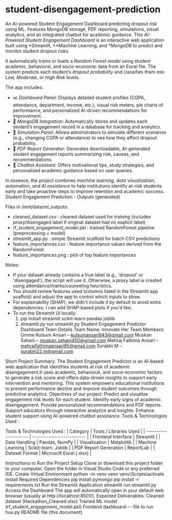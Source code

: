 # student-disengagement-prediction
An AI-powered Student Engagement Dashboard predicting dropout risk using ML. Features MongoDB storage, PDF reporting, simulations, visual analytics, and an integrated chatbot for academic guidance.
This *AI-Powered Student Engagement Dashboard* is an interactive web application built using *Streamlit, **Machine Learning, and **MongoDB* to predict and monitor student dropout risks.

It automatically trains or loads a *Random Forest model* using student academic, behavioral, and socio-economic data from an Excel file. The system predicts each student’s *dropout probability* and classifies them into *Low, Moderate, or High Risk* levels.

The app includes:

* 📊 *Dashboard Panel:* Displays detailed student profiles (CGPA, attendance, department, income, etc.), visual risk meters, pie charts of performance, and personalized AI-driven recommendations for improvement.
* 💾 *MongoDB Integration:* Automatically stores and updates each student’s engagement record in a database for tracking and analytics.
* 🧮 *Simulation Panel:* Allows administrators to simulate different scenarios (e.g., changing CGPA or attendance) to see how they affect dropout probability.
* 📄 *PDF Report Generator:* Generates downloadable, AI-generated student engagement reports summarizing risk, causes, and recommendations.
* 🤖 *Chatbot Assistant:* Offers motivational tips, study strategies, and personalized academic guidance based on user queries.

In essence, the project combines *machine learning, data visualization, automation, and AI assistance* to help institutions identify at-risk students early and take proactive steps to improve retention and academic success.
Student Engagement Prediction - Outputs (generated)

Files in /mnt/data/ml_outputs:
- cleaned_dataset.csv : cleaned dataset used for training (includes proxy/disengaged label if original dataset had no explicit label)
- rf_student_engagement_model.pkl : trained RandomForest pipeline (preprocessing + model)
- streamlit_app.py : simple Streamlit scaffold for batch CSV predictions
- feature_importances.csv : feature importance values derived from the RandomForest
- feature_importances.png : plot of top feature importances

Notes:
- If your dataset already contains a true label (e.g., 'dropout' or 'disengaged'), the script will use it. Otherwise, a proxy label is created using attendance/marks/counseling heuristics.
- You should review features used (columns listed in the Streamlit app scaffold) and adjust the app to control which inputs to show.
- For explainability (SHAP), we didn't include it by default to avoid extra dependencies; I can add SHAP-based plots if you'd like.
- To run the Streamlit UI locally:
    1) pip install streamlit scikit-learn pandas joblib
    2) streamlit.py run streamlit.py
    Student Engagement Predictor Dashboard
Team Details
Team Name: Innovate Her
Team Members:
Umme Kulsum Ansari – kulsumansari843@gmail.com
Muskan Sahani – muskan.sahani450@gmail.com
Mehraj Fathima Ansari – mehrajfathimaansari85@gmail.com
Surabhi M – surabhi22.m@gmail.com

Short Project Summary:
The Student Engagement Predictor is an AI-based web application that identifies students at risk of academic disengagement.It uses academic, behavioral, and socio-economic factors to generate a risk score and offers data-driven insights to support early intervention and mentoring.
This system empowers educational institutions to prevent performance decline and improve student outcomes through predictive analytics.
Objectives of our project:
Predict and visualize engagement risk levels for each student.
Identify early signs of academic disengagement.
Provide personalized recommendations and PDF reports.
Support educators through interactive analytics and insights.
Enhance student support using AI-powered chatbot assistance.
Tools & Technologies Used :

Tools & Technologies Used :
|      Category         |   Tools / Libraries Used   |
| --------------------- | -------------------------- |
| Frontend Interface    | Streamlit                  |
| Data Handling         | Pandas, NumPy              |
| Visualization         | Matplotlib                 |
| Machine Learning      | Scikit-learn, Joblib       |
| PDF Report Generation | ReportLab                  |
| Dataset Format        | Microsoft Excel (.xlsx)    |

Instructions to Run the Project
Setup
Clone or download this project folder to your computer.
Open the folder in Visual Studio Code or any preferred IDE.
Create Virtual Environment
python -m venv venv
venv\Scripts\activate
Install Required Dependencies
pip install pymongo
pip install -r requirements.txt
Run the Streamlit Application
streamlit run streamlit.py
Access the Dashboard
The app will automatically open in your default web browser (usually at http://localhost:8501/).
Expected Deliverables:
Cleaned dataset (Hackathon_Cleaned.xlsx)
Trained ML model (rf_student_engagement_model.pkl)
Frontend dashboard--- file to run huu.py
README file (this document)
